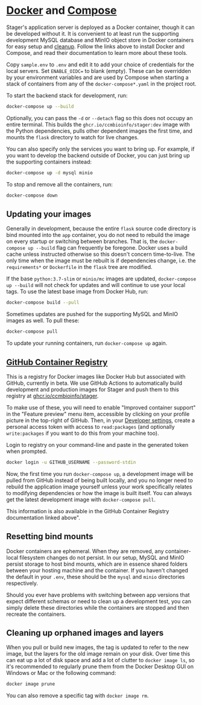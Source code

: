 # [Docker](https://docs.docker.com/engine/install/) and [Compose](https://docs.docker.com/compose/install/)

Stager's application server is deployed as a Docker container, though it can be developed without it.
It is convenient to at least run the supporting development MySQL database and MinIO object store in
Docker containers for easy setup and [cleanup](#resetting-bind-mounts). Follow the links above to
install Docker and Compose, and read their documentation to learn more about these tools.

Copy `sample.env` to `.env` and edit it to add your choice of credentials for the local servers.
Set ```ENABLE_OIDC=``` to blank (empty). These can be overridden by your environment variables and
are used by Compose when starting a stack of containers from any of the `docker-compose*.yaml` in the project root.

To start the backend stack for development, run:

```bash
docker-compose up --build
```

Optionally, you can pass the `-d` or `--detach` flag so this does not occupy an entire terminal.
This builds the `ghcr.io/ccmbioinfo/stager:dev` image with the Python dependencies, pulls other
dependent images the first time, and mounts the `flask` directory to watch for live changes.

You can also specify only the services you want to bring up. For example, if you want to develop the
backend outside of Docker, you can just bring up the supporting containers instead:

```bash
docker-compose up -d mysql minio
```

To stop and remove all the containers, run:

```bash
docker-compose down
```

## Updating your images

Generally in development, because the entire `flask` source code directory is bind mounted into the
`app` container, you do not need to rebuild the image on every startup or switching between
branches. That is, the `docker-compose up --build` flag can frequently be foregone. Docker uses a
build cache unless instructed otherwise so this doesn't concern time-to-live. The only time when the
image must be rebuilt is if dependencies change, i.e. the `requirements*` or `Dockerfile` in the
`flask` tree are modified.

If the base `python:3.7-slim` or `minio/mc` images are updated, `docker-compose up --build` will not
check for updates and will continue to use your local tags. To use the latest base image from Docker
Hub, run:

```bash
docker-compose build --pull
```

Sometimes updates are pushed for the supporting MySQL and MinIO images as well. To pull these:

```bash
docker-compose pull
```

To update your running containers, run `docker-compose up` again.

## [GitHub Container Registry](https://docs.github.com/en/packages/guides/about-github-container-registry)

This is a registry for Docker images like Docker Hub but associated with GitHub, currently in beta.
We use GitHub Actions to automatically build development and production images for Stager and push
them to this registry at [ghcr.io/ccmbioinfo/stager](ghcr.io/ccmbioinfo/stager).

To make use of these, you will need to enable "Improved container support" in the "Feature preview"
menu item, accessible by clicking on your profile picture in the top-right of GitHub. Then, in your
[Developer settings](https://github.com/settings/tokens), create a personal access token with access
to `read:packages` (and optionally `write:packages` if you want to do this from your machine too).

Login to registry on your command-line and paste in the generated token when prompted.

```bash
docker login -u GITHUB_USERNAME --password-stdin
```

Now, the first time you run `docker-compose up`, a development image will be pulled from GitHub
instead of being built locally, and you no longer need to rebuild the application image yourself
unless your work specifically relates to modifying dependencies or how the image is built itself.
You can always get the latest development image with `docker-compose pull`.

This information is also available in the GitHub Container Registry documentation linked above".

## Resetting bind mounts

Docker containers are ephemeral. When they are removed, any container-local filesystem changes do
not persist. In our setup, MySQL and MinIO persist storage to host bind mounts, which are in essence
shared folders between your hosting machine and the container. If you haven't changed the default in
your `.env`, these should be the `mysql` and `minio` directories respectively.

Should you ever have problems with switching between app versions that expect different schemas
or need to clean up a development test, you can simply delete these directories while the containers
are stopped and then recreate the containers.

## Cleaning up orphaned images and layers

When you pull or build new images, the tag is updated to refer to the new image, but the layers for
the old image remain on your disk. Over time this can eat up a lot of disk space and add a lot of
clutter to `docker image ls`, so it's recommended to regularly prune them from the Docker Desktop
GUI on Windows or Mac or the following command:

```bash
docker image prune
```

You can also remove a specific tag with `docker image rm`.

